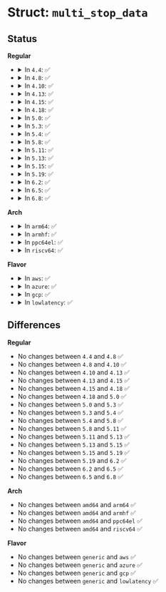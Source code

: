 # Struct: <code>multi_stop_data</code>

## Status
<b>Regular</b>
<ul>
<li>
<details>
<summary>In <code>4.4</code>: ✅</summary>

```c
struct multi_stop_data {
    cpu_stop_fn_t fn;
    void *data;
    unsigned int num_threads;
    const struct cpumask *active_cpus;
    enum multi_stop_state state;
    atomic_t thread_ack;
};
```
</details>
</li>
<li>
<details>
<summary>In <code>4.8</code>: ✅</summary>

```c
struct multi_stop_data {
    cpu_stop_fn_t fn;
    void *data;
    unsigned int num_threads;
    const struct cpumask *active_cpus;
    enum multi_stop_state state;
    atomic_t thread_ack;
};
```
</details>
</li>
<li>
<details>
<summary>In <code>4.10</code>: ✅</summary>

```c
struct multi_stop_data {
    cpu_stop_fn_t fn;
    void *data;
    unsigned int num_threads;
    const struct cpumask *active_cpus;
    enum multi_stop_state state;
    atomic_t thread_ack;
};
```
</details>
</li>
<li>
<details>
<summary>In <code>4.13</code>: ✅</summary>

```c
struct multi_stop_data {
    cpu_stop_fn_t fn;
    void *data;
    unsigned int num_threads;
    const struct cpumask *active_cpus;
    enum multi_stop_state state;
    atomic_t thread_ack;
};
```
</details>
</li>
<li>
<details>
<summary>In <code>4.15</code>: ✅</summary>

```c
struct multi_stop_data {
    cpu_stop_fn_t fn;
    void *data;
    unsigned int num_threads;
    const struct cpumask *active_cpus;
    enum multi_stop_state state;
    atomic_t thread_ack;
};
```
</details>
</li>
<li>
<details>
<summary>In <code>4.18</code>: ✅</summary>

```c
struct multi_stop_data {
    cpu_stop_fn_t fn;
    void *data;
    unsigned int num_threads;
    const struct cpumask *active_cpus;
    enum multi_stop_state state;
    atomic_t thread_ack;
};
```
</details>
</li>
<li>
<details>
<summary>In <code>5.0</code>: ✅</summary>

```c
struct multi_stop_data {
    cpu_stop_fn_t fn;
    void *data;
    unsigned int num_threads;
    const struct cpumask *active_cpus;
    enum multi_stop_state state;
    atomic_t thread_ack;
};
```
</details>
</li>
<li>
<details>
<summary>In <code>5.3</code>: ✅</summary>

```c
struct multi_stop_data {
    cpu_stop_fn_t fn;
    void *data;
    unsigned int num_threads;
    const struct cpumask *active_cpus;
    enum multi_stop_state state;
    atomic_t thread_ack;
};
```
</details>
</li>
<li>
<details>
<summary>In <code>5.4</code>: ✅</summary>

```c
struct multi_stop_data {
    cpu_stop_fn_t fn;
    void *data;
    unsigned int num_threads;
    const struct cpumask *active_cpus;
    enum multi_stop_state state;
    atomic_t thread_ack;
};
```
</details>
</li>
<li>
<details>
<summary>In <code>5.8</code>: ✅</summary>

```c
struct multi_stop_data {
    cpu_stop_fn_t fn;
    void *data;
    unsigned int num_threads;
    const struct cpumask *active_cpus;
    enum multi_stop_state state;
    atomic_t thread_ack;
};
```
</details>
</li>
<li>
<details>
<summary>In <code>5.11</code>: ✅</summary>

```c
struct multi_stop_data {
    cpu_stop_fn_t fn;
    void *data;
    unsigned int num_threads;
    const struct cpumask *active_cpus;
    enum multi_stop_state state;
    atomic_t thread_ack;
};
```
</details>
</li>
<li>
<details>
<summary>In <code>5.13</code>: ✅</summary>

```c
struct multi_stop_data {
    cpu_stop_fn_t fn;
    void *data;
    unsigned int num_threads;
    const struct cpumask *active_cpus;
    enum multi_stop_state state;
    atomic_t thread_ack;
};
```
</details>
</li>
<li>
<details>
<summary>In <code>5.15</code>: ✅</summary>

```c
struct multi_stop_data {
    cpu_stop_fn_t fn;
    void *data;
    unsigned int num_threads;
    const struct cpumask *active_cpus;
    enum multi_stop_state state;
    atomic_t thread_ack;
};
```
</details>
</li>
<li>
<details>
<summary>In <code>5.19</code>: ✅</summary>

```c
struct multi_stop_data {
    cpu_stop_fn_t fn;
    void *data;
    unsigned int num_threads;
    const struct cpumask *active_cpus;
    enum multi_stop_state state;
    atomic_t thread_ack;
};
```
</details>
</li>
<li>
<details>
<summary>In <code>6.2</code>: ✅</summary>

```c
struct multi_stop_data {
    cpu_stop_fn_t fn;
    void *data;
    unsigned int num_threads;
    const struct cpumask *active_cpus;
    enum multi_stop_state state;
    atomic_t thread_ack;
};
```
</details>
</li>
<li>
<details>
<summary>In <code>6.5</code>: ✅</summary>

```c
struct multi_stop_data {
    cpu_stop_fn_t fn;
    void *data;
    unsigned int num_threads;
    const struct cpumask *active_cpus;
    enum multi_stop_state state;
    atomic_t thread_ack;
};
```
</details>
</li>
<li>
<details>
<summary>In <code>6.8</code>: ✅</summary>

```c
struct multi_stop_data {
    cpu_stop_fn_t fn;
    void *data;
    unsigned int num_threads;
    const struct cpumask *active_cpus;
    enum multi_stop_state state;
    atomic_t thread_ack;
};
```
</details>
</li>
</ul>
<b>Arch</b>
<ul>
<li>
<details>
<summary>In <code>arm64</code>: ✅</summary>

```c
struct multi_stop_data {
    cpu_stop_fn_t fn;
    void *data;
    unsigned int num_threads;
    const struct cpumask *active_cpus;
    enum multi_stop_state state;
    atomic_t thread_ack;
};
```
</details>
</li>
<li>
<details>
<summary>In <code>armhf</code>: ✅</summary>

```c
struct multi_stop_data {
    cpu_stop_fn_t fn;
    void *data;
    unsigned int num_threads;
    const struct cpumask *active_cpus;
    enum multi_stop_state state;
    atomic_t thread_ack;
};
```
</details>
</li>
<li>
<details>
<summary>In <code>ppc64el</code>: ✅</summary>

```c
struct multi_stop_data {
    cpu_stop_fn_t fn;
    void *data;
    unsigned int num_threads;
    const struct cpumask *active_cpus;
    enum multi_stop_state state;
    atomic_t thread_ack;
};
```
</details>
</li>
<li>
<details>
<summary>In <code>riscv64</code>: ✅</summary>

```c
struct multi_stop_data {
    cpu_stop_fn_t fn;
    void *data;
    unsigned int num_threads;
    const struct cpumask *active_cpus;
    enum multi_stop_state state;
    atomic_t thread_ack;
};
```
</details>
</li>
</ul>
<b>Flavor</b>
<ul>
<li>
<details>
<summary>In <code>aws</code>: ✅</summary>

```c
struct multi_stop_data {
    cpu_stop_fn_t fn;
    void *data;
    unsigned int num_threads;
    const struct cpumask *active_cpus;
    enum multi_stop_state state;
    atomic_t thread_ack;
};
```
</details>
</li>
<li>
<details>
<summary>In <code>azure</code>: ✅</summary>

```c
struct multi_stop_data {
    cpu_stop_fn_t fn;
    void *data;
    unsigned int num_threads;
    const struct cpumask *active_cpus;
    enum multi_stop_state state;
    atomic_t thread_ack;
};
```
</details>
</li>
<li>
<details>
<summary>In <code>gcp</code>: ✅</summary>

```c
struct multi_stop_data {
    cpu_stop_fn_t fn;
    void *data;
    unsigned int num_threads;
    const struct cpumask *active_cpus;
    enum multi_stop_state state;
    atomic_t thread_ack;
};
```
</details>
</li>
<li>
<details>
<summary>In <code>lowlatency</code>: ✅</summary>

```c
struct multi_stop_data {
    cpu_stop_fn_t fn;
    void *data;
    unsigned int num_threads;
    const struct cpumask *active_cpus;
    enum multi_stop_state state;
    atomic_t thread_ack;
};
```
</details>
</li>
</ul>

## Differences
<b>Regular</b>
<ul>
<li>
No changes between <code>4.4</code> and <code>4.8</code> ✅
</li>
<li>
No changes between <code>4.8</code> and <code>4.10</code> ✅
</li>
<li>
No changes between <code>4.10</code> and <code>4.13</code> ✅
</li>
<li>
No changes between <code>4.13</code> and <code>4.15</code> ✅
</li>
<li>
No changes between <code>4.15</code> and <code>4.18</code> ✅
</li>
<li>
No changes between <code>4.18</code> and <code>5.0</code> ✅
</li>
<li>
No changes between <code>5.0</code> and <code>5.3</code> ✅
</li>
<li>
No changes between <code>5.3</code> and <code>5.4</code> ✅
</li>
<li>
No changes between <code>5.4</code> and <code>5.8</code> ✅
</li>
<li>
No changes between <code>5.8</code> and <code>5.11</code> ✅
</li>
<li>
No changes between <code>5.11</code> and <code>5.13</code> ✅
</li>
<li>
No changes between <code>5.13</code> and <code>5.15</code> ✅
</li>
<li>
No changes between <code>5.15</code> and <code>5.19</code> ✅
</li>
<li>
No changes between <code>5.19</code> and <code>6.2</code> ✅
</li>
<li>
No changes between <code>6.2</code> and <code>6.5</code> ✅
</li>
<li>
No changes between <code>6.5</code> and <code>6.8</code> ✅
</li>
</ul>
<b>Arch</b>
<ul>
<li>
No changes between <code>amd64</code> and <code>arm64</code> ✅
</li>
<li>
No changes between <code>amd64</code> and <code>armhf</code> ✅
</li>
<li>
No changes between <code>amd64</code> and <code>ppc64el</code> ✅
</li>
<li>
No changes between <code>amd64</code> and <code>riscv64</code> ✅
</li>
</ul>
<b>Flavor</b>
<ul>
<li>
No changes between <code>generic</code> and <code>aws</code> ✅
</li>
<li>
No changes between <code>generic</code> and <code>azure</code> ✅
</li>
<li>
No changes between <code>generic</code> and <code>gcp</code> ✅
</li>
<li>
No changes between <code>generic</code> and <code>lowlatency</code> ✅
</li>
</ul>
